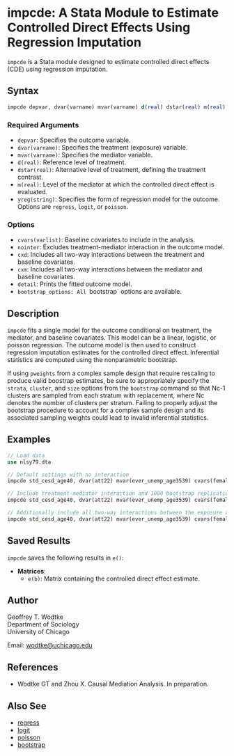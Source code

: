 # impcde: A Stata Module to Estimate Controlled Direct Effects Using Regression Imputation

`impcde` is a Stata module designed to estimate controlled direct effects (CDE) using regression imputation.

## Syntax

```stata
impcde depvar, dvar(varname) mvar(varname) d(real) dstar(real) m(real) yreg(string) [options]
```

### Required Arguments

- `depvar`: Specifies the outcome variable.
- `dvar(varname)`: Specifies the treatment (exposure) variable.
- `mvar(varname)`: Specifies the mediator variable.
- `d(real)`: Reference level of treatment.
- `dstar(real)`: Alternative level of treatment, defining the treatment contrast.
- `m(real)`: Level of the mediator at which the controlled direct effect is evaluated.
- `yreg(string)`: Specifies the form of regression model for the outcome. Options are `regress`, `logit`, or `poisson`.

### Options

- `cvars(varlist)`: Baseline covariates to include in the analysis.
- `nointer`: Excludes treatment-mediator interaction in the outcome model.
- `cxd`: Includes all two-way interactions between the treatment and baseline covariates.
- `cxm`: Includes all two-way interactions between the mediator and baseline covariates.
- `detail`: Prints the fitted outcome model.
- `bootstrap_options: All `bootstrap` options are available.

## Description

`impcde` fits a single model for the outcome conditional on treatment, the mediator, and baseline covariates. This model can be a linear, logistic, or poisson regression. The outcome model is then used to construct regression imputation estimates for the controlled direct effect. Inferential statistics are computed using the nonparametric bootstrap.

If using `pweights` from a complex sample design that require rescaling to produce valid boostrap estimates, be sure to appropriately specify the `strata`, `cluster`, and `size` options from the `bootstrap` command so that Nc-1 clusters are sampled from each stratum with replacement, where Nc denotes the number of clusters per stratum. Failing to properly adjust the bootstrap procedure to account for a complex sample design and its associated sampling weights could lead to invalid inferential statistics.

## Examples

```stata
// Load data
use nlsy79.dta

// Default settings with no interaction
impcde std_cesd_age40, dvar(att22) mvar(ever_unemp_age3539) cvars(female black hispan paredu parprof parinc_prank famsize afqt3) d(1) dstar(0) m(0) yreg(regress) nointer

// Include treatment-mediator interaction and 1000 bootstrap replications
impcde std_cesd_age40, dvar(att22) mvar(ever_unemp_age3539) cvars(female black hispan paredu parprof parinc_prank famsize afqt3) d(1) dstar(0) m(0) yreg(regress) reps(1000)

// Additionally include all two-way interactions between the exposure and covariates
impcde std_cesd_age40, dvar(att22) mvar(ever_unemp_age3539) cvars(female black hispan paredu parprof parinc_prank famsize afqt3) d(1) dstar(0) m(0) yreg(regress) cxd reps(1000)
```

## Saved Results

`impcde` saves the following results in `e()`:

- **Matrices**:
  - `e(b)`: Matrix containing the controlled direct effect estimate.

## Author

Geoffrey T. Wodtke  
Department of Sociology  
University of Chicago

Email: [wodtke@uchicago.edu](mailto:wodtke@uchicago.edu)

## References

- Wodtke GT and Zhou X. Causal Mediation Analysis. In preparation.

## Also See

- [regress](#)
- [logit](#)
- [poisson](#)
- [bootstrap](#)
